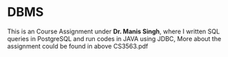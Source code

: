 # DBMS

This is an Course Assignment under **Dr. Manis Singh**, where I written SQL queries in PostgreSQL and run codes in JAVA using JDBC,
More about the assignment could be found in above CS3563.pdf
